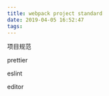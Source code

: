 ```yaml
---
title: webpack project standard
date: 2019-04-05 16:52:47
tags:
---
```


项目规范

<!--more-->

prettier

eslint

editor
